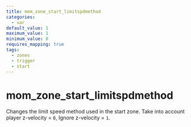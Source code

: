 ```yaml
---
title: mom_zone_start_limitspdmethod
categories:
  - var
default_value: 1
maximum_value: 1
minimum_value: 0
requires_mapping: true
tags:
  - zones
  - trigger
  - start
---
```


# mom_zone_start_limitspdmethod

Changes the limit speed method used in the start zone. Take into account player z-velocity = `0`, Ignore z-velocity = `1`.
